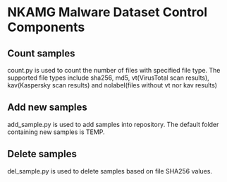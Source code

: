 # NKAMG Malware Dataset Control Components

## Count samples
count.py is used to count the number of files with specified file type. The
supported file types include sha256, md5, vt(VirusTotal scan results),
kav(Kaspersky scan results) and nolabel(files without vt nor kav results)

## Add new samples
add_sample.py is used to add samples into repository. The default folder containing new samples is TEMP.

## Delete samples
del_sample.py is used to delete samples based on file SHA256 values.

